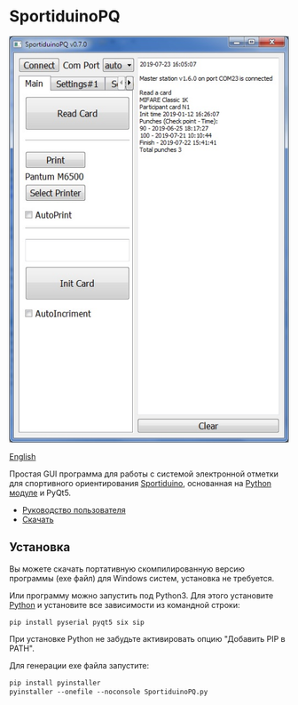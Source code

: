 # SportiduinoPQ

![Скриншот SportiduinoPQ](/images/main1.JPG)

[English](README.md)

Простая GUI программа для работы с системой электронной отметки для спортивного ориентирования [Sportiduino](https://github.com/sportiduino/sportiduino),
основанная на [Python модуле](https://github.com/sportiduino/sportiduinoPython) и PyQt5.


- [Руководство пользователя](https://github.com/sportiduino/sportiduino/blob/master/Doc/en/UserManual.md)
- [Скачать](https://github.com/sportiduino/SportiduinoPQ/releases)


## Установка

Вы можете скачать портативную скомпилированную версию программы (exe файл) для Windows систем, установка не требуется.

Или программу можно запустить под Python3.
Для этого установите [Python](https://www.python.org/) и установите все зависимости из командной строки:

```commandline
pip install pyserial pyqt5 six sip
```

При установке Python не забудьте активировать опцию "Добавить PIP в PATH".

Для генерации exe файла запустите:

```commandline
pip install pyinstaller
pyinstaller --onefile --noconsole SportiduinoPQ.py
```



